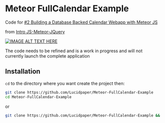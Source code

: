 Meteor FullCalendar Example
===========================

Code for [#2 Building a Database Backed Calendar Webapp with Meteor JS](https://www.youtube.com/watch?v=-fqJW1X22Cg)

from [Intro JS-Meteor-JQuery](https://www.youtube.com/channel/UC4-DIsbr23Z-rPe_F4JAH9w)

[![IMAGE ALT TEXT HERE](http://img.youtube.com/vi/-fqJW1X22Cg/0.jpg)](http://www.youtube.com/watch?v=-fqJW1X22Cg)

The code needs to be refined and is a work in progress and will not currently launch the complete application

## Installation

`cd` to the directory where you want create the project then:

```sh
git clone https://github.com/Lucidpaper/Meteor-FullCalendar-Example
cd Meteor-FullCalendar-Example
```
or 
```sh
git clone https://github.com/Lucidpaper/Meteor-FullCalendar-Example && cd Meteor-FullCalendar-Example
```

